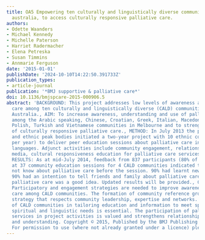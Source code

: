 ```yaml
---
title: OA5 Empowering ten culturally and linguistically diverse communities in melbourne,
  australia, to access culturally responsive palliative care.
authors:
- Odette Waanders
- Michael Kennedy
- Michelle Paterson
- Harriet Radermacher
- Elena Petreska
- Susan Timmins
- Annmarie Ferguson
date: '2015-01-01'
publishDate: '2024-10-10T14:22:50.391733Z'
publication_types:
- article-journal
publication: '*BMJ supportive & palliative care*'
doi: 10.1136/bmjspcare-2015-000906.5
abstract: 'BACKGROUND: This project addresses low levels of awareness and use of palliative
  care among ten culturally and linguistically diverse (CALD) communities in Melbourne,
  Australia., AIM: To increase awareness, understanding and use of palliative care
  among the Arabic speaking, Chinese, Croatian, Greek, Italian, Macedonian, Maltese,
  Polish, Turkish and Vietnamese communities in Melbourne and to strengthen the provision
  of culturally responsive palliative care., METHOD: In July 2013 the palliative care
  and ethnic peak bodies initiated a two-year project with 10 ethnic communities (5
  per year) to deliver peer education sessions about palliative care in community
  languages. Adjunct activities include community engagement, relationship-building,
  media, cultural responsiveness education for palliative care services, and evaluation.,
  RESULTS: As at mid-July 2014, feedback from 837 participants (80% of 1050 attendees)
  at 37 community education sessions for 4 CALD communities indicated that 68% did
  not know about palliative care before the session. 90% had learnt new information,
  90% had an intention to tell friends and family about palliative care and 90% thought
  palliative care was a good idea. Updated results will be provided., CONCLUSION:
  Participatory and engagement strategies are needed to improve awareness of palliative
  care among CALD communities. The formation of community reference groups is a valuable
  strategy that respects community leadership, expertise and networks. The participation
  of CALD communities in tailoring education and information to meet specific cultural,
  spiritual and linguistic needs is essential. The participation of palliative care
  services in project activities is valued and strengthens relationships of trust
  and understanding. Copyright © 2015, Published by the BMJ Publishing Group Limited.
  For permission to use (where not already granted under a licence) please go to http://group.bmj.com/group/rights-licensing/permissions.'
---
```

